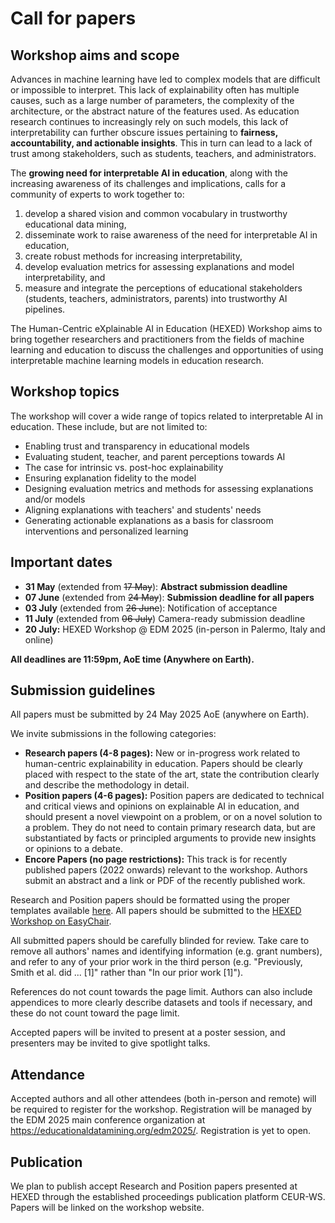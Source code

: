 # Call for papers


## Workshop aims and scope

Advances in machine learning have led to complex models that are difficult or impossible to interpret. This lack of explainability often has multiple causes, such as a large number of parameters, the complexity of the architecture, or the abstract nature of the features used. As education research continues to increasingly rely on such models, this lack of interpretability can further obscure issues pertaining to **fairness, accountability, and actionable insights**. This in turn can lead to a lack of trust among stakeholders, such as students, teachers, and administrators.

The **growing need for interpretable AI in education**, along with the increasing awareness of its challenges and implications, calls for a community of experts to work together to:

1. develop a shared vision and common vocabulary in trustworthy educational data mining,
2. disseminate work to raise awareness of the need for interpretable AI in education,
3. create robust methods for increasing interpretability,
4. develop evaluation metrics for assessing explanations and model interpretability, and
5. measure and integrate the perceptions of educational stakeholders (students, teachers, administrators, parents) into trustworthy AI pipelines.

The Human-Centric eXplainable AI in Education (HEXED) Workshop aims to bring together researchers and practitioners from the fields of machine learning and education to discuss the challenges and opportunities of using interpretable machine learning models in education research.


## Workshop topics

The workshop will cover a wide range of topics related to interpretable AI in education. These include, but are not limited to:

- Enabling trust and transparency in educational models
- Evaluating student, teacher, and parent perceptions towards AI
- The case for intrinsic vs. post-hoc explainability
- Ensuring explanation fidelity to the model
- Designing evaluation metrics and methods for assessing explanations and/or models
- Aligning explanations with teachers' and students' needs
- Generating actionable explanations as a basis for classroom interventions and personalized learning


## Important dates

- **31 May** (extended from ~~17 May~~): **Abstract submission deadline**
- **07 June** (extended from ~~24 May~~): **Submission deadline for all papers**
- **03 July** (extended from ~~26 June~~): Notification of acceptance
- **11 July** (extended from ~~06 July~~) Camera-ready submission deadline
- **20 July:** HEXED Workshop @ EDM 2025 (in-person in Palermo, Italy and online)

**All deadlines are 11:59pm, AoE time (Anywhere on Earth).**


## Submission guidelines

All papers must be submitted by 24 May 2025 AoE (anywhere on Earth).

We invite submissions in the following categories:

- **Research papers (4-8 pages):** New or in-progress work related to human-centric explainability in education. Papers should be clearly placed with respect to the state of the art, state the contribution clearly and describe the methodology in detail.
- **Position papers (4-6 pages):** Position papers are dedicated to technical and critical views and opinions on explainable AI in education, and should present a novel viewpoint on a problem, or on a novel solution to a problem. They do not need to contain primary research data, but are substantiated by facts or principled arguments to provide new insights or opinions to a debate.
- **Encore Papers (no page restrictions):** This track is for recently published papers (2022 onwards) relevant to the workshop. Authors submit an abstract and a link or PDF of the recently published work.

Research and Position papers should be formatted using the proper templates available [here](https://hexed-workshop.github.io/submission-templates/). All papers should be submitted to the [HEXED Workshop on EasyChair](https://easychair.org/my/conference?conf=hexed2025).

All submitted papers should be carefully blinded for review. Take care to remove all authors' names and identifying information (e.g. grant numbers), and refer to any of your prior work in the third person (e.g. "Previously, Smith et al. did ... [1]" rather than "In our prior work [1]").

References do not count towards the page limit. Authors can also include appendices to more clearly describe datasets and tools if necessary, and these do not count toward the page limit.

Accepted papers will be invited to present at a poster session, and presenters may be invited to give spotlight talks.


## Attendance

Accepted authors and all other attendees (both in-person and remote) will be required to register for the workshop. Registration will be managed by the EDM 2025 main conference organization at <https://educationaldatamining.org/edm2025/>. Registration is yet to open.


## Publication

We plan to publish accept Research and Position papers presented at HEXED through the established proceedings publication platform CEUR-WS. Papers will be linked on the workshop website.
